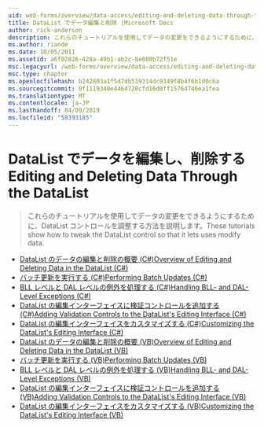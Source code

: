 ```yaml
---
uid: web-forms/overview/data-access/editing-and-deleting-data-through-the-datalist/index
title: DataList でデータ編集と削除 |Microsoft Docs
author: rick-anderson
description: これらのチュートリアルを使用してデータの変更をできるようにするために、DataList コントロールを調整する方法を説明します。
ms.author: riande
ms.date: 10/05/2011
ms.assetid: a6f02826-428a-49b1-ab2c-8e080b72f51e
msc.legacyurl: /web-forms/overview/data-access/editing-and-deleting-data-through-the-datalist
msc.type: chapter
ms.openlocfilehash: b242803a1f5d7db519314dc9349f8b4f6b1d0c6a
ms.sourcegitcommit: 0f1119340e4464720cfd16d0ff15764746ea1fea
ms.translationtype: MT
ms.contentlocale: ja-JP
ms.lasthandoff: 04/09/2019
ms.locfileid: "59393185"
---
```

# <a name="editing-and-deleting-data-through-the-datalist"></a><span data-ttu-id="c8be4-103">DataList でデータを編集し、削除する</span><span class="sxs-lookup"><span data-stu-id="c8be4-103">Editing and Deleting Data Through the DataList</span></span>

> <span data-ttu-id="c8be4-104">これらのチュートリアルを使用してデータの変更をできるようにするために、DataList コントロールを調整する方法を説明します。</span><span class="sxs-lookup"><span data-stu-id="c8be4-104">These tutorials show how to tweak the DataList control so that it lets uses modify data.</span></span>


- [<span data-ttu-id="c8be4-105">DataList のデータの編集と削除の概要 (C#)</span><span class="sxs-lookup"><span data-stu-id="c8be4-105">Overview of Editing and Deleting Data in the DataList (C#)</span></span>](an-overview-of-editing-and-deleting-data-in-the-datalist-cs.md)
- [<span data-ttu-id="c8be4-106">バッチ更新を実行する (C#)</span><span class="sxs-lookup"><span data-stu-id="c8be4-106">Performing Batch Updates (C#)</span></span>](performing-batch-updates-cs.md)
- [<span data-ttu-id="c8be4-107">BLL レベルと DAL レベルの例外を処理する (C#)</span><span class="sxs-lookup"><span data-stu-id="c8be4-107">Handling BLL- and DAL-Level Exceptions (C#)</span></span>](handling-bll-and-dal-level-exceptions-cs.md)
- [<span data-ttu-id="c8be4-108">DataList の編集インターフェイスに検証コントロールを追加する (C#)</span><span class="sxs-lookup"><span data-stu-id="c8be4-108">Adding Validation Controls to the DataList's Editing Interface (C#)</span></span>](adding-validation-controls-to-the-datalist-s-editing-interface-cs.md)
- [<span data-ttu-id="c8be4-109">DataList の編集インターフェイスをカスタマイズする (C#)</span><span class="sxs-lookup"><span data-stu-id="c8be4-109">Customizing the DataList's Editing Interface (C#)</span></span>](customizing-the-datalist-s-editing-interface-cs.md)
- [<span data-ttu-id="c8be4-110">DataList のデータの編集と削除の概要 (VB)</span><span class="sxs-lookup"><span data-stu-id="c8be4-110">Overview of Editing and Deleting Data in the DataList (VB)</span></span>](an-overview-of-editing-and-deleting-data-in-the-datalist-vb.md)
- [<span data-ttu-id="c8be4-111">バッチ更新を実行する (VB)</span><span class="sxs-lookup"><span data-stu-id="c8be4-111">Performing Batch Updates (VB)</span></span>](performing-batch-updates-vb.md)
- [<span data-ttu-id="c8be4-112">BLL レベルと DAL レベルの例外を処理する (VB)</span><span class="sxs-lookup"><span data-stu-id="c8be4-112">Handling BLL- and DAL-Level Exceptions (VB)</span></span>](handling-bll-and-dal-level-exceptions-vb.md)
- [<span data-ttu-id="c8be4-113">DataList の編集インターフェイスに検証コントロールを追加する (VB)</span><span class="sxs-lookup"><span data-stu-id="c8be4-113">Adding Validation Controls to the DataList's Editing Interface (VB)</span></span>](adding-validation-controls-to-the-datalist-s-editing-interface-vb.md)
- [<span data-ttu-id="c8be4-114">DataList の編集インターフェイスをカスタマイズする (VB)</span><span class="sxs-lookup"><span data-stu-id="c8be4-114">Customizing the DataList's Editing Interface (VB)</span></span>](customizing-the-datalist-s-editing-interface-vb.md)
